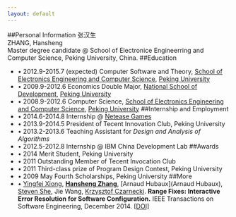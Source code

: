 ```yaml
---
layout: default
---
```


##Personal Information
张汉生<br/>
ZHANG, Hansheng<br/>
Master degree candidate @ School of Electronice Engineerring and Computer Science, Peking University, China.
##Education
-	&bull; 2012.9-2015.7 (expected) Computer Software and Theory, <a href="http://eecs.pku.edu.cn/eecs_english/aboutUs.shtml">School of Electronics Engineering and Computer Science</a>, <a href="http://english.pku.edu.cn/">Peking University</a>
-	&bull; 2009.9-2012.6 Economics Double Major, <a href ="http://en.nsd.edu.cn/">National School of Development</a>, <a href = "http://english.pku.edu.cn/">Peking University</a>
-	&bull; 2008.9-2012.6 Computer Science, <a href ="http://eecs.pku.edu.cn/eecs_english/aboutUs.shtml">School of Electronics Engineering and Computer Science</a>, <a href = "http://english.pku.edu.cn/">Peking University</a>
##Internship and Employment
-	&bull; 2014.6-2014.8 Internship @ <a href="http://nie.163.com/en/">Netease Games</a>
-	&bull; 2013.9-2014.5 President of Tecent Innovation Club, Peking University
-	&bull; 2013.2-2013.6 Teaching Assistant for <i>Design and Analysis of Algorithms</i>
-	&bull; 2012.5-2012.8 Internship @ IBM China Development Lab
##Awards
- &bull; 2014 Merit Student, Peking University
- &bull; 2011 Outstanding Member of Tecent Invocation Club
- &bull; 2011 Third-class prize of Program Design Contest, Peking University
- &bull; 2009 May Fourth Scholarships, Peking University
##More
- &bull; [Yingfei Xiong](http://sei.pku.edu.cn/~xiongyf04/), [**Hansheng Zhang**](http://www.zhanghs.com), [Arnaud Hubaux](Arnaud Hubaux), [Steven She](http://gsd.uwaterloo.ca/shshe), Jie Wang, [Krzysztof Czarnecki](http://gsd.uwaterloo.ca/kczarnec/). **Range Fixes: Interactive Error Resolution for Software Configuration.** IEEE Transactions on Software Engineering, December 2014. [[DOI]](http://ieeexplore.ieee.org/xpl/articleDetails.jsp?arnumber=6991616)
